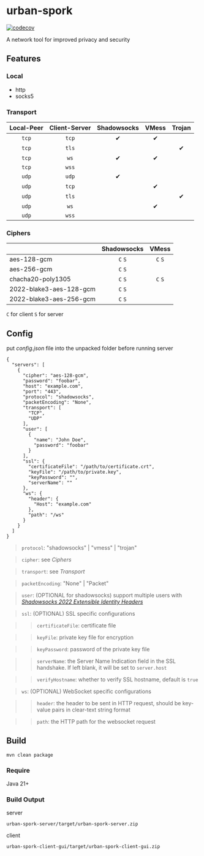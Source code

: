 # urban-spork

[![codecov](https://codecov.io/gh/Zmax0/urban-spork/branch/master/graph/badge.svg?token=6QAZQ05HZV)](https://codecov.io/gh/Zmax0/urban-spork)

A network tool for improved privacy and security

## Features

### Local

- http
- socks5

### Transport

| Local-Peer | Client-Server | Shadowsocks | VMess | Trojan |
|:----------:|:-------------:|:-----------:|:-----:|:------:|
|   `tcp`    |     `tcp`     |      ✔      |   ✔   |        |
|   `tcp`    |     `tls`     |             |       |   ✔    |
|   `tcp`    |     `ws`      |      ✔      |   ✔   |        |
|   `tcp`    |     `wss`     |             |       |        |
|   `udp`    |     `udp`     |      ✔      |       |        |
|   `udp`    |     `tcp`     |             |   ✔   |        |
|   `udp`    |     `tls`     |             |       |   ✔    |
|   `udp`    |     `ws`      |             |   ✔   |        |
|   `udp`    |     `wss`     |             |       |        |

### Ciphers

|                         | Shadowsocks |  VMess  |
|:------------------------|:-----------:|:-------:|
| aes-128-gcm             |   `C` `S`   | `C` `S` |
| aes-256-gcm             |   `C` `S`   |         |
| chacha20-poly1305       |   `C` `S`   | `C` `S` |
| 2022-blake3-aes-128-gcm |   `C` `S`   |         |
| 2022-blake3-aes-256-gcm |   `C` `S`   |         |

`C` for client `S` for server

## Config

put *config.json* file into the unpacked folder before running server

```json5
{
  "servers": [
    {
      "cipher": "aes-128-gcm",
      "password": "foobar",
      "host": "example.com",
      "port": "443",
      "protocol": "shadowsocks",
      "packetEncoding": "None",
      "transport": [
        "TCP",
        "UDP"
      ],
      "user": [
        {
          "name": "John Doe",
          "password": "foobar"
        }
      ],
      "ssl": {
        "certificateFile": "/path/to/certificate.crt",
        "keyFile": "/path/to/private.key",
        "keyPassword": "",
        "serverName": ""
      },
      "ws": {
        "header": {
          "Host": "example.com"
        },
        "path": "/ws"
      }
    }
  ]
}
```

> `protocol`: "shadowsocks" | "vmess" | "trojan"

> `cipher`: see *Ciphers*

> `transport`: see *Transport*

> `packetEncoding`: "None" | "Packet"

> `user`: (OPTIONAL for shadowsocks) support multiple users with [*Shadowsocks 2022 Extensible Identity
Headers*](https://github.com/Shadowsocks-NET/shadowsocks-specs/blob/main/2022-2-shadowsocks-2022-extensible-identity-headers.md)

> `ssl`: (OPTIONAL) SSL specific configurations

> > `certificateFile`: certificate file

> > `keyFile`: private key file for encryption

> > `keyPassword`: password of the private key file

> > `serverName`: the Server Name Indication field in the SSL handshake. If left blank, it will be set to `server.host`

> > `verifyHostname`: whether to verify SSL hostname, default is `true`

> `ws`: (OPTIONAL) WebSocket specific configurations

> > `header`: the header to be sent in HTTP request, should be key-value pairs in clear-text string format

> > `path`: the HTTP path for the websocket request

## Build

    mvn clean package

### Require

Java 21+

### Build Output

server

    urban-spork-server/target/urban-spork-server.zip

client

    urban-spork-client-gui/target/urban-spork-client-gui.zip
